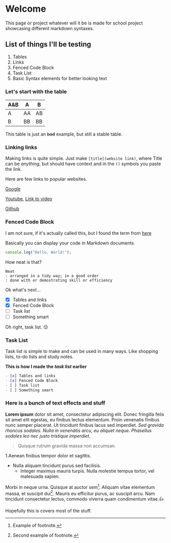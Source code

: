 # Welcome

This page or project whatever will it be is made for school project showcasing different markdown syntaxes.

## List of things I'll be testing

1. Tables
2. Links
3. Fenced Code Block
4. Task List
5. Basic Syntax elements for better looking text

### Let's start with the table

| A&B | A | B |
|----|---|----|
| A | AA | AB |
| B | BB | BB |

This table is just an ~~bad~~ example, but still a stable table.

### Linking links

Making links is quite simple. Just make `[title](website link)`, where Title can be *anything*, but should have context and in the `()` symbols you paste the link.

Here are few links to popular websites.

[Google](https://google.com)

[Youtube](https://youtube.com),
[Link to video](https://www.youtube.com/watch?v=dQw4w9WgXcQ&ab_channel=RickAstley)

[Github](https://github.com)

### Fenced Code Block
I am not sure, if it's actually called this, but I found the term from [here](https://www.markdownguide.org/cheat-sheet/)

Basically you can display your code in Markdown documents.

```javascript
console.log("Hello, World!");
```
How neat is that?

	Neat
    : arranged in a tidy way; in a good order
    : done with or demostrating skill or efficiency

Ok what's next...
- [x] Tables and links
- [x] Fenced Code Block
- [ ] Task list
- [ ] Something smart

Oh right, task list. :pensive:

### Task List

Task list is simple to make and can be used in many ways.
Like shopping lists, to-do lists and study notes.

**This is how I made the _task list_ earlier**
```markdown
- [x] Tables and links
- [x] Fenced Code Block
- [ ] Task list
- [ ] Something smart
```

### Here is a bunch of text effects and stuff

**Lorem ipsum** dolor sit amet, consectetur adipiscing elit. Donec fringilla felis sit amet elit egestas, eu finibus lectus elementum. Proin venenatis finibus nunc semper placerat. Ut tincidunt finibus lacus sed imperdiet. _Sed gravida rhoncus sodales. Nulla in venenatis arcu, eu aliquet neque. Phasellus sodales leo nec justo tristique imperdiet_.
> Quisque rutrum gravida massa non accumsan.

1.Aenean finibus tempor dolor et sagittis. 
- Nulla aliquam tincidunt purus sed facilisis.
  - Integer maximus mauris turpis. Nulla molestie tempus tortor, vel malesuada sapien.

Morbi in neque urna. Quisque at auctor sem[^1]. Aliquam vitae elementum massa, et suscipit dui[^2]. Mauris eu efficitur purus, ac suscipit arcu. Nam tincidunt consectetur lectus, commodo viverra quam condimentum vitae.:+1:

[^1]: Example of footnote.

[^2]: Second example of footnote.

<!-- This content will not appear in the rendered Markdown -->
<!-- These are for the screenshots to prove that they are there -->


Hopefully this is covers most of the stuff.